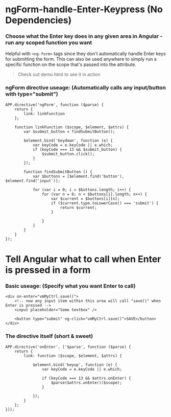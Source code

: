 # ngForm-handle-Enter-Keypress (No Dependencies)

### Choose what the Enter key does in any given area in Angular - run any scoped function you want

Helpful with `<ng-form>` tags since they don't automatically handle Enter keys for submitting the form.
This can also be used anywhere to simply run a specific function on the scope that's passed into the attribute.

>  Check out demo.html to see it in action

### ngForm directive useage: (Automatically calls any input/button with type="submit")

    APP.directive('ngForm', function ($parse) {
        return {
            link: linkFunction
        };

        function linkFunction ($scope, $element, $attrs) {
            var $submit_button = findSubmitButton();

            $element.bind('keydown', function (e) {
                var keyCode = e.keyCode || e.which;
                if (keyCode === 13 && $submit_button) {
                    $submit_button.click();
                }
            });

            function findSubmitButton () {
                var $buttons = [$element.find('button'), $element.find('input')];

                for (var i = 0; i < $buttons.length; i++) {
                    for (var n = 0; n < $buttons[i].length; n++) {
                        var $current = $buttons[i][n];
                        if ($current.type.toLowerCase() === 'submit') {
                            return $current;
                        }

                    }
                }
            }
        }
    });

# Tell Angular what to call when Enter is pressed in a form

### Basic useage: (Specify what you want Enter to call)

    <div on-enter="vmMyCtrl.save()">
        <!-- now any input item within this area will call "save()" when Enter is pressed -->
        <input placeholder="Some textbox" />

        <button type="submit" ng-click="vmMyCtrl.save()">SAVE</button>
    </div>

### The directive itself (short & sweet)

    APP.directive('onEnter', ['$parse', function ($parse) {
        return {
            link: function ($scope, $element, $attrs) {

                $element.bind('keyup', function (e) {
                    var keyCode = e.keyCode || e.which;

                    if (keyCode === 13 && $attrs.onEnter) {
                        $parse($attrs.onEnter)($scope);
                    }

                });
            }
        };
    }]);
